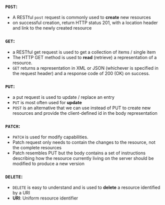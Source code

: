 ### `POST`:  
  * A RESTful `post` request is commonly used to **create** new resources
  * on successful creation, return HTTP status 201, with a location header and link to the newly created resource

### `GET`:    
  * a RESTful get request is used to get a collection of items / single item
  * The HTTP GET method is used to **read** (retrieve) a representation of a resource.
  * `GET` returns a representation in XML or JSON (whichever is specified in the request header)  and a response code of 200 (OK) on success.
  

### `PUT`:  
  * a put request is used to update / replace an entry
  * `PUT` is most often used for **update**
  * `POST` is an alternative that we can use instead of PUT  to create new resources and provide the client-defined id in the body representation

### `PATCH`: 
  * `PATCH` is used for modify capabilities.
  * Patch request only needs to contain the changes to the resource, not the complete resources
  * Patch resembles PUT but the body contains a set of instructions describing how the resource currently living on the server should be modified to produce a new version

### `DELETE`:
  * `DELETE` is easy to understand and is used to **delete** a resource identified by a URI
  * **URI**: Uniform resource identifier